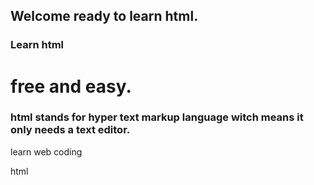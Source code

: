 ## Welcome ready to learn html.


### Learn html
# free and easy.
### html stands for hyper text markup language witch means it only needs a text editor.
learn web coding
<p>html</p>
